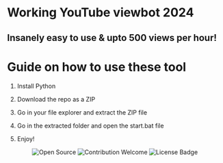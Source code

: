 # Working YouTube viewbot 2024  
   
## Insanely easy to use & upto 500 views per hour!    
  
# Guide on how to use these tool
  
1. Install Python  
   
2. Download the repo as a ZIP   
   
3. Go in your file explorer and extract the ZIP file   
 
4. Go in the extracted folder and open the start.bat file   
 
5. Enjoy!
 
<p align="center">
  <img src="https://badges.frapsoft.com/os/v1/open-source.svg?v=103" alt="Open Source"> 
  <img src="https://img.shields.io/badge/contributions-welcome-brightgreen.svg?style=flat" alt="Contribution Welcome">  
  <img src="https://img.shields.io/badge/License-GPLv3-blue.svg" alt="License Badge">   
</p> 